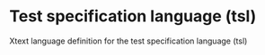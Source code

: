# Test specification language (tsl)

Xtext language definition for the test specification language (tsl)
